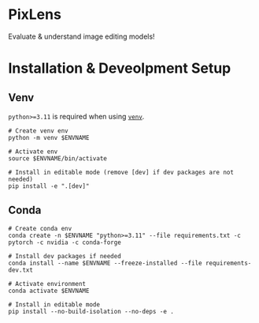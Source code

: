 # PixLens

Evaluate & understand image editing models!

# Installation & Deveolpment Setup

## Venv

`python>=3.11` is required when using [`venv`](https://docs.python.org/3/library/venv.html).

```shell
# Create venv env
python -m venv $ENVNAME

# Activate env
source $ENVNAME/bin/activate

# Install in editable mode (remove [dev] if dev packages are not needed)
pip install -e ".[dev]"
```
## Conda

```shell
# Create conda env
conda create -n $ENVNAME "python>=3.11" --file requirements.txt -c pytorch -c nvidia -c conda-forge

# Install dev packages if needed
conda install --name $ENVNAME --freeze-installed --file requirements-dev.txt

# Activate environment
conda activate $ENVNAME

# Install in editable mode
pip install --no-build-isolation --no-deps -e .
```

